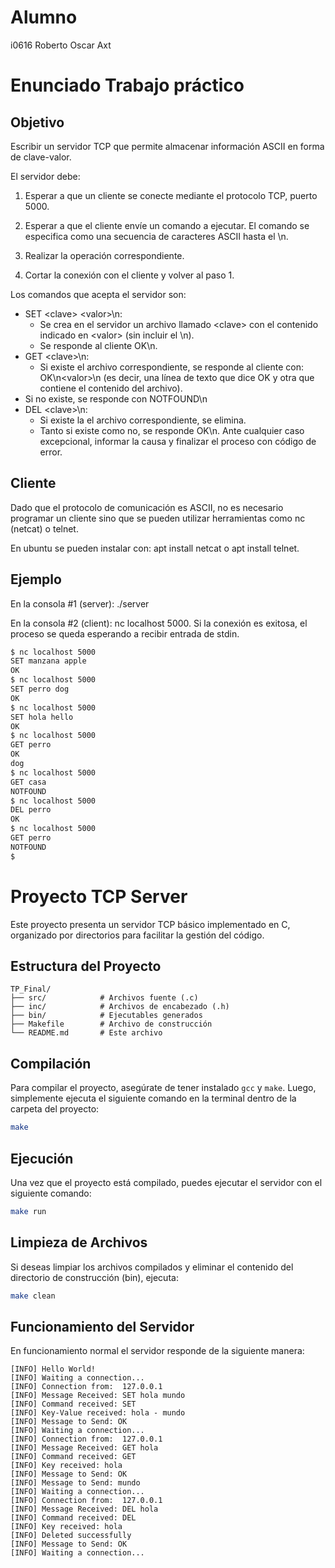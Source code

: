 # Alumno
i0616 Roberto Oscar Axt

# Enunciado Trabajo práctico
## Objetivo
Escribir un servidor TCP que permite almacenar información ASCII en forma de clave-valor.

El servidor debe:

1. Esperar a que un cliente se conecte mediante el protocolo TCP, puerto 5000.

2. Esperar a que el cliente envíe un comando a ejecutar. El comando se especifica como una secuencia de caracteres ASCII hasta el \n.

3. Realizar la operación correspondiente.

4. Cortar la conexión con el cliente y volver al paso 1.

Los comandos que acepta el servidor son:

* SET &lt;clave&gt; &lt;valor&gt;\n:
  * Se crea en el servidor un archivo llamado &lt;clave> con el contenido indicado en &lt;valor&gt; (sin incluir el \n).
  * Se responde al cliente OK\n.
* GET &lt;clave&gt;\n:
  * Si existe el archivo correspondiente, se responde al cliente con: OK\n&lt;valor&gt;\n (es decir, una línea de texto que dice OK y otra que contiene el contenido del archivo).
 * Si no existe, se responde con NOTFOUND\n
* DEL &lt;clave&gt;\n:
  * Si existe la el archivo correspondiente, se elimina.
  * Tanto si existe como no, se responde OK\n.
Ante cualquier caso excepcional, informar la causa y finalizar el proceso con código de error.

## Cliente
Dado que el protocolo de comunicación es ASCII, no es necesario programar un cliente sino que se pueden utilizar herramientas como nc (netcat) o telnet.

En ubuntu se pueden instalar con: apt install netcat o apt install telnet.

## Ejemplo
En la consola #1 (server): ./server

En la consola #2 (client): nc localhost 5000. Si la conexión es exitosa, el proceso se queda esperando a recibir entrada de stdin.

```bash
$ nc localhost 5000
SET manzana apple
OK
$ nc localhost 5000
SET perro dog
OK
$ nc localhost 5000
SET hola hello
OK
$ nc localhost 5000
GET perro
OK
dog
$ nc localhost 5000
GET casa
NOTFOUND
$ nc localhost 5000
DEL perro
OK
$ nc localhost 5000
GET perro
NOTFOUND
$
```

# Proyecto TCP Server

Este proyecto presenta un servidor TCP básico implementado en C, organizado por directorios para facilitar la gestión del código.

## Estructura del Proyecto
```
TP_Final/
├── src/            # Archivos fuente (.c)
├── inc/            # Archivos de encabezado (.h)
├── bin/            # Ejecutables generados
├── Makefile        # Archivo de construcción
└── README.md       # Este archivo
```
## Compilación

Para compilar el proyecto, asegúrate de tener instalado `gcc` y `make`. Luego, simplemente ejecuta el siguiente comando en la terminal dentro de la carpeta del proyecto:

```bash
make
```

## Ejecución

Una vez que el proyecto está compilado, puedes ejecutar el servidor con el siguiente comando:

```bash
make run
```

## Limpieza de Archivos

Si deseas limpiar los archivos compilados y eliminar el contenido del directorio de construcción (bin), ejecuta:

```bash
make clean
```

## Funcionamiento del Servidor

En funcionamiento normal el servidor responde de la siguiente manera:

```
[INFO] Hello World!
[INFO] Waiting a connection...
[INFO] Connection from:  127.0.0.1
[INFO] Message Received: SET hola mundo
[INFO] Command received: SET
[INFO] Key-Value received: hola - mundo
[INFO] Message to Send: OK
[INFO] Waiting a connection...
[INFO] Connection from:  127.0.0.1
[INFO] Message Received: GET hola
[INFO] Command received: GET
[INFO] Key received: hola
[INFO] Message to Send: OK
[INFO] Message to Send: mundo
[INFO] Waiting a connection...
[INFO] Connection from:  127.0.0.1
[INFO] Message Received: DEL hola
[INFO] Command received: DEL
[INFO] Key received: hola
[INFO] Deleted successfully
[INFO] Message to Send: OK
[INFO] Waiting a connection...
```
